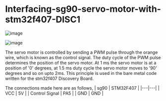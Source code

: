 # Interfacing-sg90-servo-motor-with-stm32f407-DISC1

![image](https://user-images.githubusercontent.com/56625259/130080296-e2cd51da-600a-4584-85c7-ff7283a5eb2a.png)


![image](https://user-images.githubusercontent.com/56625259/130080344-4e280f41-d8cb-43d3-a9fe-013cfe64d3b6.png)

The servo motor is controlled by sending a PWM pulse through the orange wire, which is known as the control signal. The duty cycle of the PWM pulse determines the position of the servo motor. At 1 ms the servo motor is at a position of '0' degrees, at 1.5 ms duty cycle the servo motor moves to '90' degrees and so on upto 2ms. This principle is used in the bare metal code written for the stm32f407 Discovery Board.


The connections made here are as follows,
| sg90 | STM32F407 |
|---|---|
| VCC | 5V |
| Control Signal | PA5 |
| GND | GND |
